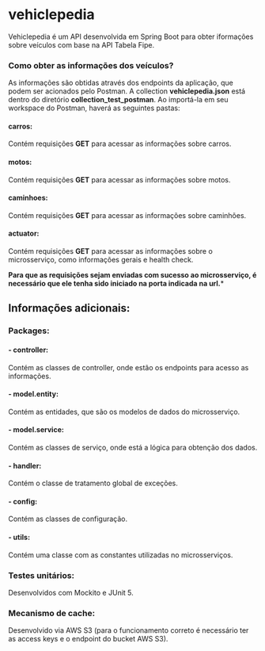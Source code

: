 # vehiclepedia

Vehiclepedia é um API desenvolvida em Spring Boot para obter iformações sobre veículos com base na API Tabela Fipe.

### Como obter as informações dos veículos?

As informações são obtidas através dos endpoints da aplicação, que podem ser acionados pelo Postman.
A collection **vehiclepedia.json** está dentro do diretório **collection_test_postman**. Ao importá-la 
em seu workspace do Postman, haverá as seguintes pastas:

#### carros:
Contém requisições **GET** para acessar as informações sobre carros.

#### motos:
Contém requisições **GET** para acessar as informações sobre motos.

#### caminhoes:
Contém requisições **GET** para acessar as informações sobre caminhões.

#### actuator:
Contém requisições **GET** para acessar as informações sobre o microsserviço, como informações gerais e health check.

**Para que as requisições sejam enviadas com sucesso ao microsserviço, é necessário que ele tenha sido iniciado na porta indicada na url.***


## Informações adicionais:


### Packages:

#### - controller: 
Contém as classes de controller, onde estão os endpoints para acesso as informações.

#### - model.entity: 
Contém as entidades, que são os modelos de dados do microsserviço.

#### - model.service: 
Contém as classes de serviço, onde está a lógica para obtenção dos dados.

#### - handler: 
Contém o classe de tratamento global de exceções.

#### - config: 
Contém as classes de configuração.

#### - utils: 
Contém uma classe com as constantes utilizadas no microsserviços.


### Testes unitários: 
Desenvolvidos com Mockito e JUnit 5.


### Mecanismo de cache: 
Desenvolvido via AWS S3 (para o funcionamento correto é necessário ter as access keys e o endpoint do bucket AWS S3).


